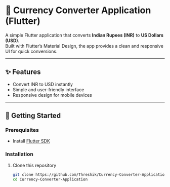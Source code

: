 # 💱 Currency Converter Application (Flutter)

A simple Flutter application that converts **Indian Rupees (INR)** to **US Dollars (USD)**.  
Built with Flutter’s Material Design, the app provides a clean and responsive UI for quick conversions.

---

## ✨ Features
- Convert INR to USD instantly  
- Simple and user-friendly interface  
- Responsive design for mobile devices  

---

## 🚀 Getting Started

### Prerequisites
- Install [Flutter SDK](https://flutter.dev/docs/get-started/install)

### Installation
1. Clone this repository  
   ```bash
   git clone https://github.com/Threshik/Currency-Converter-Application.git
   cd Currency-Converter-Application


